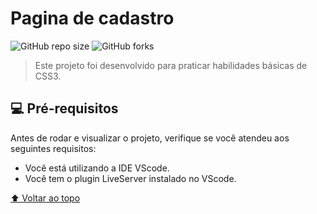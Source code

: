 # Pagina de cadastro

<!---Esses são exemplos. Veja https://shields.io para outras pessoas ou para personalizar este conjunto de escudos. Você pode querer incluir dependências, status do projeto e informações de licença aqui--->

![GitHub repo size](https://img.shields.io/github/repo-size/LucasCondeFerreira/Pagina-de-cadastro?style=for-the-badge)
![GitHub forks](https://img.shields.io/github/forks/LucasCondeFerreira/Pagina-de-cadastro?style=for-the-badge)


> Este projeto foi desenvolvido para praticar habilidades básicas de CSS3.


## 💻 Pré-requisitos

Antes de rodar e visualizar o projeto, verifique se você atendeu aos seguintes requisitos:

* Você está utilizando a IDE VScode.
* Você tem o plugin LiveServer instalado no VScode.



[⬆ Voltar ao topo](#Pagina-de-cadastro)<br>

